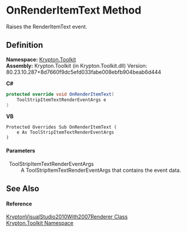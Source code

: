 # OnRenderItemText Method


Raises the RenderItemText event.



## Definition
**Namespace:** <a href="79d2eac2-21f4-54ff-7552-b20c33c30600.md">Krypton.Toolkit</a>  
**Assembly:** Krypton.Toolkit (in Krypton.Toolkit.dll) Version: 80.23.10.287+8d7660f9dc5efd033fabe008ebfb904beab6d444

**C#**
``` C#
protected override void OnRenderItemText(
	ToolStripItemTextRenderEventArgs e
)
```
**VB**
``` VB
Protected Overrides Sub OnRenderItemText ( 
	e As ToolStripItemTextRenderEventArgs
)
```



#### Parameters
<dl><dt>  ToolStripItemTextRenderEventArgs</dt><dd>A ToolStripItemTextRenderEventArgs that contains the event data.</dd></dl>

## See Also


#### Reference
<a href="41628389-3355-0291-6cef-b0c0e272c3f8.md">KryptonVisualStudio2010With2007Renderer Class</a>  
<a href="79d2eac2-21f4-54ff-7552-b20c33c30600.md">Krypton.Toolkit Namespace</a>  
